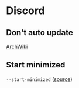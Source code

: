 # Discord

## Don't auto update

[ArchWiki](https://wiki.archlinux.org/title/Discord#Discord_asks_for_an_update_not_yet_available_in_the_repository)

## Start minimized

`--start-minimized` ([source](https://support.discord.com/hc/en-us/community/posts/360042980951-Start-Discord-minimized-on-Linux-provide-a-CLI-switch-for-that))

